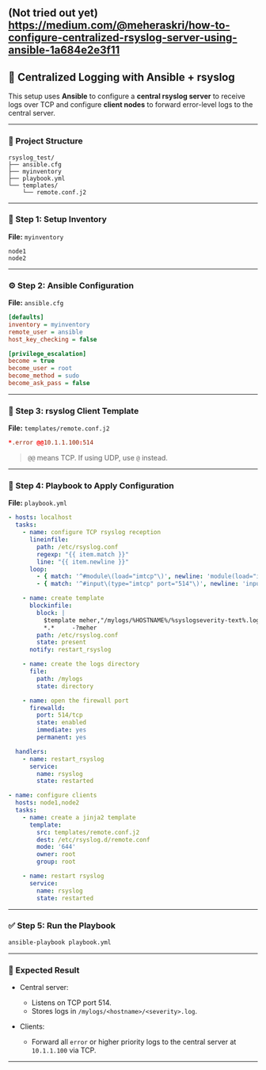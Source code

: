 (Not tried out yet) https://medium.com/@meheraskri/how-to-configure-centralized-rsyslog-server-using-ansible-1a684e2e3f11
---

## 📘 Centralized Logging with Ansible + rsyslog

This setup uses **Ansible** to configure a **central rsyslog server** to receive logs over TCP and configure **client nodes** to forward error-level logs to the central server.

---

### 📁 Project Structure

```
rsyslog_test/
├── ansible.cfg
├── myinventory
├── playbook.yml
└── templates/
    └── remote.conf.j2
```

---

### 🔧 Step 1: Setup Inventory

**File:** `myinventory`

```
node1
node2
```

---

### ⚙️ Step 2: Ansible Configuration

**File:** `ansible.cfg`

```ini
[defaults]
inventory = myinventory
remote_user = ansible
host_key_checking = false

[privilege_escalation]
become = true
become_user = root
become_method = sudo
become_ask_pass = false
```

---

### 📜 Step 3: rsyslog Client Template

**File:** `templates/remote.conf.j2`

```conf
*.error @@10.1.1.100:514
```

> `@@` means TCP.
> If using UDP, use `@` instead.

---

### 🚀 Step 4: Playbook to Apply Configuration

**File:** `playbook.yml`

```yaml
- hosts: localhost
  tasks:
    - name: configure TCP rsyslog reception
      lineinfile:
        path: /etc/rsyslog.conf
        regexp: "{{ item.match }}"
        line: "{{ item.newline }}"
      loop:
        - { match: '^#module\(load="imtcp"\)', newline: 'module(load="imtcp")' }
        - { match: '^#input\(type="imtcp" port="514"\)', newline: 'input(type="imtcp" port="514")' }

    - name: create template
      blockinfile:
        block: |
          $template meher,"/mylogs/%HOSTNAME%/%syslogseverity-text%.log"
          *.*     -?meher
        path: /etc/rsyslog.conf
        state: present
      notify: restart_rsyslog

    - name: create the logs directory
      file:
        path: /mylogs
        state: directory

    - name: open the firewall port
      firewalld:
        port: 514/tcp
        state: enabled
        immediate: yes
        permanent: yes

  handlers:
    - name: restart_rsyslog
      service:
        name: rsyslog
        state: restarted

- name: configure clients
  hosts: node1,node2
  tasks:
    - name: create a jinja2 template
      template:
        src: templates/remote.conf.j2
        dest: /etc/rsyslog.d/remote.conf
        mode: '644'
        owner: root
        group: root

    - name: restart rsyslog
      service:
        name: rsyslog
        state: restarted
```

---

### ✅ Step 5: Run the Playbook

```bash
ansible-playbook playbook.yml
```

---

### 🔄 Expected Result

* Central server:

  * Listens on TCP port 514.
  * Stores logs in `/mylogs/<hostname>/<severity>.log`.

* Clients:

  * Forward all `error` or higher priority logs to the central server at `10.1.1.100` via TCP.

---
